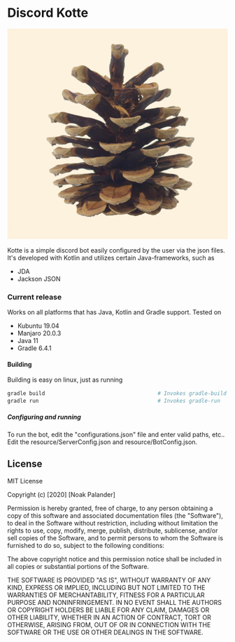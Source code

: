 # Discord Kotte
![Kotte-logo](.kotte.jpg)

Kotte is a simple discord bot easily configured by the user via the json files. It's developed with Kotlin and utilizes certain Java-frameworks, such as 
 - JDA
 - Jackson JSON

### Current release
Works on all platforms that has Java, Kotlin and Gradle support.
Tested on
 - Kubuntu 19.04
 - Manjaro 20.0.3
 - Java 11
 - Gradle 6.4.1

#### Building
Building is easy on linux, just as running
```bash
gradle build                                    # Invokes gradle-build
gradle run                                      # Invokes gradle-run
```

##### Configuring and running
To run the bot, edit the "configurations.json" file and enter valid paths, etc.. Edit the resource/ServerConfig.json and resource/BotConfig.json.

License
----
MIT License

Copyright (c) [2020] [Noak Palander]

Permission is hereby granted, free of charge, to any person obtaining a copy
of this software and associated documentation files (the "Software"), to deal
in the Software without restriction, including without limitation the rights
to use, copy, modify, merge, publish, distribute, sublicense, and/or sell
copies of the Software, and to permit persons to whom the Software is
furnished to do so, subject to the following conditions:

The above copyright notice and this permission notice shall be included in all
copies or substantial portions of the Software.

THE SOFTWARE IS PROVIDED "AS IS", WITHOUT WARRANTY OF ANY KIND, EXPRESS OR
IMPLIED, INCLUDING BUT NOT LIMITED TO THE WARRANTIES OF MERCHANTABILITY,
FITNESS FOR A PARTICULAR PURPOSE AND NONINFRINGEMENT. IN NO EVENT SHALL THE
AUTHORS OR COPYRIGHT HOLDERS BE LIABLE FOR ANY CLAIM, DAMAGES OR OTHER
LIABILITY, WHETHER IN AN ACTION OF CONTRACT, TORT OR OTHERWISE, ARISING FROM,
OUT OF OR IN CONNECTION WITH THE SOFTWARE OR THE USE OR OTHER DEALINGS IN THE
SOFTWARE.

